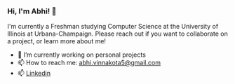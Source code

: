 ### Hi, I'm Abhi! 👋 

I'm currently a Freshman studying Computer Science at the University of Illinois at Urbana-Champaign. Please reach out if you want to collaborate on a project, or learn more about me! 

- 🔭 I’m currently working on personal projects
- 📫 How to reach me: abhi.vinnakota5@gmail.com 
- 📫 [Linkedin](https://www.linkedin.com/in/abhivinnakota/)

